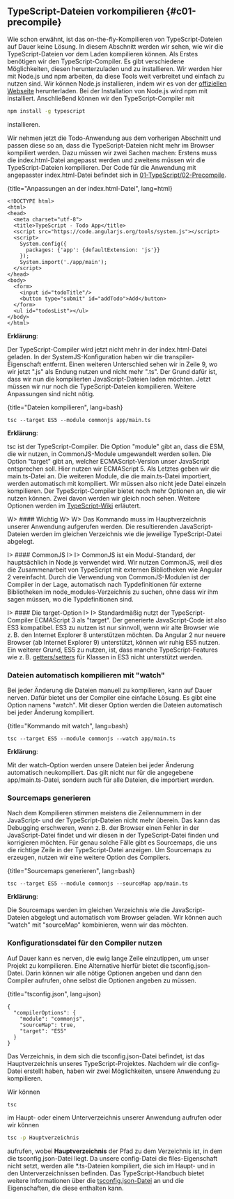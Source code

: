 ## TypeScript-Dateien vorkompilieren {#c01-precompile}

Wie schon erwähnt, ist das on-the-fly-Kompilieren von TypeScript-Dateien auf Dauer keine Lösung.
In diesem Abschnitt werden wir sehen, wie wir die TypeScript-Dateien vor dem Laden kompilieren können.
Als Erstes benötigen wir den TypeScript-Compiler.
Es gibt verschiedene Möglichkeiten, diesen herunterzuladen und zu installieren.
Wir werden hier mit Node.js und npm arbeiten, da diese Tools weit verbreitet und einfach zu nutzen sind.
Wir können Node.js installieren, indem wir es von der [offiziellen Webseite](https://nodejs.org/en/download/) herunterladen.
Bei der Installation von Node.js wird npm mit installiert.
Anschließend können wir den TypeScript-Compiler mit

```bash
npm install -g typescript
```

installieren.

Wir nehmen jetzt die Todo-Anwendung aus dem vorherigen Abschnitt und passen diese so an, dass die TypeScript-Dateien nicht mehr im Browser kompiliert werden.
Dazu müssen wir zwei Sachen machen: Erstens muss die index.html-Datei angepasst werden und zweitens müssen wir die TypeScript-Dateien kompilieren.
Der Code für die Anwendung mit angepasster index.html-Datei befindet sich in [01-TypeScript/02-Precompile](https://github.com/jsperts/angular2_kochbuch_code/tree/master/01-TypeScript/02-Precompile).

{title="Anpassungen an der index.html-Datei", lang=html}
```
<!DOCTYPE html>
<html>
<head>
  <meta charset="utf-8">
  <title>TypeScript - Todo App</title>
  <script src="https://code.angularjs.org/tools/system.js"></script>
  <script>
    System.config({
      packages: {'app': {defaultExtension: 'js'}}
    });
    System.import('./app/main');
  </script>
</head>
<body>
  <form>
    <input id="todoTitle"/>
    <button type="submit" id="addTodo">Add</button>
  </form>
  <ul id="todosList"></ul>
</body>
</html>
```

__Erklärung__:

Der TypeScript-Compiler wird jetzt nicht mehr in der index.html-Datei geladen.
In der SystemJS-Konfiguration haben wir die transpiler-Eigenschaft entfernt.
Einen weiteren Unterschied sehen wir in Zeile 9, wo wir jetzt ".js" als Endung nutzen und nicht mehr ".ts".
Der Grund dafür ist, dass wir nun die kompilierten JavaScript-Dateien laden möchten.
Jetzt müssen wir nur noch die TypeScript-Dateien kompilieren.
Weitere Anpassungen sind nicht nötig.

{title="Dateien kompilieren", lang=bash}
```
tsc --target ES5 --module commonjs app/main.ts
```

__Erklärung__:

tsc ist der TypeScript-Compiler.
Die Option "module" gibt an, dass die ESM, die wir nutzen, in CommonJS-Module umgewandelt werden sollen.
Die Option "target" gibt an, welcher ECMAScript-Version unser JavaScript entsprechen soll.
Hier nutzen wir ECMAScript 5.
Als Letztes geben wir die main.ts-Datei an.
Die weiteren Module, die die main.ts-Datei importiert, werden automatisch mit kompiliert.
Wir müssen also nicht jede Datei einzeln kompilieren.
Der TypeScript-Compiler bietet noch mehr Optionen an, die wir nutzen können. Zwei davon werden wir gleich noch sehen. Weitere Optionen werden im [TypeScript-Wiki](https://github.com/Microsoft/TypeScript/wiki/Compiler-Options) erläutert.

W> #### Wichtig
W>
W> Das Kommando muss im Hauptverzeichnis unserer Anwendung aufgerufen werden. Die resultierenden JavaScript-Dateien werden im gleichen Verzeichnis wie die jeweilige TypeScript-Datei abgelegt.

I> #### CommonJS
I>
I> CommonJS ist ein Modul-Standard, der hauptsächlich in Node.js verwendet wird. Wir nutzen CommonJS, weil dies die Zusammenarbeit von TypeScript mit externen Bibliotheken wie Angular 2 vereinfacht. Durch die Verwendung von CommonJS-Modulen ist der Compiler in der Lage, automatisch nach Typdefinitionen für externe Bibliotheken im node\_modules-Verzeichnis zu suchen, ohne dass wir ihm sagen müssen, wo die Typdefinitionen sind.

I> #### Die target-Option
I>
I> Standardmäßig nutzt der TypeScript-Compiler ECMAScript 3 als "target". Der generierte JavaScript-Code ist also ES3 kompatibel. ES3 zu nutzen ist nur sinnvoll, wenn wir alte Browser wie z. B. den Internet Explorer 8 unterstützen möchten. Da Angular 2 nur neuere Browser (ab Internet Explorer 9) unterstützt, können wir ruhig ES5 nutzen. Ein weiterer Grund, ES5 zu nutzen, ist, dass manche TypeScript-Features wie z. B. [getters/setters](https://www.typescriptlang.org/docs/handbook/classes.html#accessors) für Klassen in ES3 nicht unterstützt werden.

### Dateien automatisch kompilieren mit "watch"

Bei jeder Änderung die Dateien manuell zu kompilieren, kann auf Dauer nerven. Dafür bietet uns der Compiler eine einfache Lösung.
Es gibt eine Option namens "watch". Mit dieser Option werden die Dateien automatisch bei jeder Änderung kompiliert.

{title="Kommando mit watch", lang=bash}
```
tsc --target ES5 --module commonjs --watch app/main.ts
```

__Erklärung__:

Mit der watch-Option werden unsere Dateien bei jeder Änderung automatisch neukompiliert. Das gilt nicht nur für die angegebene app/main.ts-Datei, sondern auch für alle Dateien, die importiert werden.

### Sourcemaps generieren

Nach dem Kompilieren stimmen meistens die Zeilennummern in der JavaScript- und der TypeScript-Dateien nicht mehr überein.
Das kann das Debugging erschweren, wenn z. B. der Browser einen Fehler in der JavaScript-Datei findet und wir diesen in der TypeScript-Datei finden und korrigieren möchten.
Für genau solche Fälle gibt es Sourcemaps, die uns die richtige Zeile in der TypeScript-Datei anzeigen.
Um Sourcemaps zu erzeugen, nutzen wir eine weitere Option des Compilers.

{title="Sourcemaps generieren", lang=bash}
```
tsc --target ES5 --module commonjs --sourceMap app/main.ts
```

__Erklärung__:

Die Sourcemaps werden im gleichen Verzeichnis wie die JavaScript-Dateien abgelegt und automatisch vom Browser geladen. Wir können auch "watch" mit "sourceMap" kombinieren, wenn wir das möchten.

### Konfigurationsdatei für den Compiler nutzen

Auf Dauer kann es nerven, die ewig lange Zeile einzutippen, um unser Projekt zu kompilieren.
Eine Alternative hierfür bietet die tsconfig.json-Datei. Darin können wir alle nötige Optionen angeben und dann den Compiler aufrufen, ohne selbst die Optionen angeben zu müssen.

{title="tsconfig.json", lang=json}
```
{
  "compilerOptions": {
    "module": "commonjs",
    "sourceMap": true,
    "target": "ES5"
  }
}
```

Das Verzeichnis, in dem sich die tsconfig.json-Datei befindet, ist das Hauptverzeichnis unseres TypeScript-Projektes.
Nachdem wir die config-Datei erstellt haben, haben wir zwei Möglichkeiten, unsere Anwendung zu kompilieren.

Wir können

```bash
tsc
```

im Haupt- oder einem Unterverzeichnis unserer Anwendung aufrufen oder wir können

```bash
tsc -p Hauptverzeichnis
```

aufrufen, wobei __Hauptverzeichnis__ der Pfad zu dem Verzeichnis ist, in dem die tsconfig.json-Datei liegt.
Da unsere config-Datei die files-Eigenschaft nicht setzt, werden alle \*.ts-Dateien kompiliert, die sich im Haupt- und in den Unterverzeichnissen befinden. Das TypeScript-Handbuch bietet weitere Informationen über die [tsconfig.json-Datei](http://www.typescriptlang.org/docs/handbook/tsconfig.json.html) an und die Eigenschaften, die diese enthalten kann.

